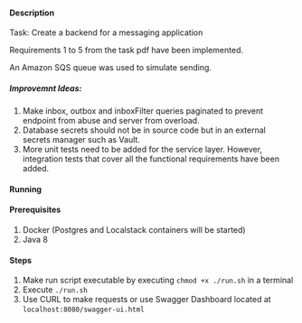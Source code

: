 #### Description
Task: Create a backend for a messaging application

Requirements 1 to 5 from the task pdf have been implemented.

An Amazon SQS queue was used to simulate sending. 

##### Improvemnt Ideas:
1. Make inbox, outbox and inboxFilter queries paginated to prevent endpoint from abuse and server from overload.
2. Database secrets should not be in source code but in an external secrets manager such as Vault.
3. More unit tests need to be added for the service layer. However, integration tests that cover all the functional requirements have been added.

#### Running

#### Prerequisites
1. Docker (Postgres and Localstack containers will be started)
2. Java 8

#### Steps
1. Make run script executable by executing `chmod +x ./run.sh` in a terminal
2. Execute `./run.sh`
3. Use CURL to make requests or use Swagger Dashboard located at `localhost:8080/swagger-ui.html`
